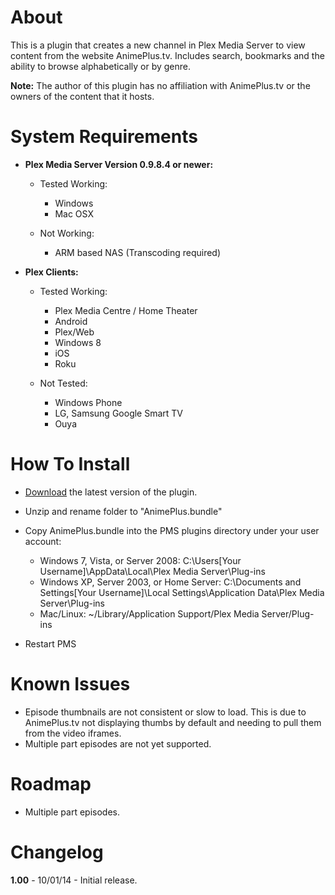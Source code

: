 About
=====

This is a plugin that creates a new channel in Plex Media Server to view content from the website AnimePlus.tv.  Includes search, bookmarks and the ability to browse alphabetically or by genre.

**Note:** The author of this plugin has no affiliation with AnimePlus.tv or the owners of the content that it hosts.

System Requirements
===================

- **Plex Media Server Version 0.9.8.4 or newer:**
	
	- Tested Working:
		- Windows
		- Mac OSX
		
	- Not Working:
		- ARM based NAS (Transcoding required)

- **Plex Clients:**

	- Tested Working:
		- Plex Media Centre / Home Theater
		- Android
		- Plex/Web
		- Windows 8
		- iOS
		- Roku
		
	- Not Tested:
		- Windows Phone
		- LG, Samsung Google Smart TV
		- Ouya

How To Install
==============

- [Download](https://github.com/TehCrucible/AnimePlus.bundle/archive/master.zip) the latest version of the plugin.

- Unzip and rename folder to "AnimePlus.bundle"

- Copy AnimePlus.bundle into the PMS plugins directory under your user account:
	- Windows 7, Vista, or Server 2008: C:\Users[Your Username]\AppData\Local\Plex Media Server\Plug-ins
	- Windows XP, Server 2003, or Home Server: C:\Documents and Settings[Your Username]\Local Settings\Application Data\Plex Media Server\Plug-ins
	- Mac/Linux: ~/Library/Application Support/Plex Media Server/Plug-ins

- Restart PMS

Known Issues
============

- Episode thumbnails are not consistent or slow to load.  This is due to AnimePlus.tv not displaying thumbs by default and needing to pull them from the video iframes.
- Multiple part episodes are not yet supported.

Roadmap
=======

- Multiple part episodes.

Changelog
=========

**1.00** - 10/01/14 - Initial release.
